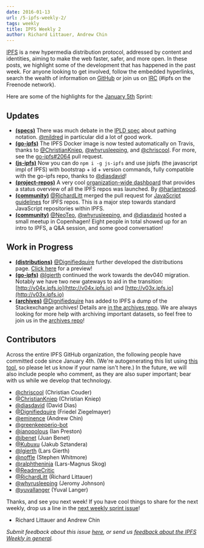 ```yaml
---
date: 2016-01-13
url: /5-ipfs-weekly-2/
tags: weekly
title: IPFS Weekly 2
author: Richard Littauer, Andrew Chin
---
```


[IPFS](//ipfs.io/) is a new hypermedia distribution protocol, addressed by content and identities, aiming to make the web faster, safer, and more open. In these posts, we highlight some of the development that has happened in the past week. For anyone looking to get involved, follow the embedded hyperlinks, search the wealth of information on [GitHub](//github.com/ipfs) or join us on [IRC](//webchat.freenode.net/?channels=ipfs) (#ipfs on the Freenode network).

Here are some of the highlights for the [January 5th](//github.com/ipfs/pm/issues/77) Sprint:

## Updates

* [**(specs)**](//github.com/ipfs/specs) There was much debate in the [IPLD spec](https://github.com/ipfs/specs/pull/37) about pathing notation. [@mildred](//github.com/mildred) in particular did a lot of good work.
* [**(go-ipfs)**](//github.com/ipfs/go-ipfs) The IPFS Docker image is now tested automatically on Travis, thanks to [@ChristianKniep](//github.com/ChristianKniep), [@whyrusleeping](//github.com/whyrusleeping), and [@chriscool](//github.com/chriscool). For more, see the [go-ipfs#2064](//github.com/ipfs/go-ipfs/pull/2064) pull request.
* [**(js-ipfs)**](//github.com/ipfs/js-ipfs) Now you can do `npm i -g js-ipfs` and use jsipfs (the javascript impl of IPFS) with bootstrap + id + version commands, fully compatible with the go-ipfs repo, thanks to [@diasdavid](//github.com/diasdavid)!
* [**(project-repos)**](//github.com/ipfs/project-repos) A very cool [organization-wide dashboard](http://project-repos.ipfs.io/) that provides a status overview of all the IPFS repos was launched.  By [@harlantwood](//github.com/harlantwood).
* [**(community)**](//github.com/ipfs/community) [@RichardLitt](//github.com/RichardLitt) merged the pull request for [JavaScript guidelines](//github.com/ipfs/community/blob/master/js-contribution-guidelines.md) for IPFS repos. This is a major step towards standard JavaScript repositories within IPFS.
* [**(community)**](//github.com/ipfs/community#meetups) [@NeoTeo](//github.com/NeoTeo), [@whyrusleeping](//github.com/whyrusleeping), and [@diasdavid](//github.com/diasdavid) hosted a small meetup in Copenhagen!  Eight people in total showed up for an intro to IPFS, a Q&A session, and some good conversation!

## Work in Progress

* [**(distributions)**](//github.com/distributions) [@Dignifiedquire](//github.com/Dignifiedquire) further developed the distributions page.  [Click here](http://v04x.ipfs.io/ipfs/QmZyvWokPYGg6DrjE6o2V7qhThzZQZ8QCWqdd2U3S75HXC/index.html) for a preview!
* [**(go-ipfs)**](//github.com/ipfs/go-ipfs) [@lgierth](//github.com/lgierth) continued the work towards the dev040 migration.  Notably we have two new gateways to aid in the transition:   [http://v04x.ipfs.io](http://v04x.ipfs.io) and [http://v03x.ipfs.io](http://v03x.ipfs.io)
* [**(archives)**](//github.com/ipfs/archives/) [@Dignifiedquire](//github.com/Dignifiedquire) has added to IPFS a dump of the Stackexchange archives!  Details are [in the archives repo](//github.com/ipfs/archives/issues/50). We are always looking for more help with archiving important datasets, so feel free to join us in the [archives repo](//github.com/ipfs/archives/)!

## Contributors

Across the entire IPFS GitHub organization, the following people have committed code since January 4th. (We're autogenerating this list using [this tool](//github.com/ipfs/weekly/blob/master/tools/get_commits.py), so please let us know if your name isn't here.) In the future, we will also include people who comment, as they are also super important; bear with us while we develop that technology.

* [@chriscool](//github.com/chriscool) (Christian Couder)
* [@ChristianKniep](//github.com/ChristianKniep) (Christian Kniep)
* [@diasdavid](//github.com/diasdavid) (David Dias)
* [@Dignifiedquire](//github.com/Dignifiedquire) (Friedel Ziegelmayer)
* [@eminence](//github.com/eminence) (Andrew Chin)
* [@greenkeeperio-bot](//github.com/greenkeeperio-bot)
* [@ianopolous](//github.com/ianopolous) (Ian Preston)
* [@jbenet](//github.com/jbenet) (Juan Benet)
* [@Kubuxu](//github.com/Kubuxu) (Jakub Sztandera)
* [@lgierth](//github.com/lgierth) (Lars Gierth)
* [@noffle](//github.com/noffle) (Stephen Whitmore)
* [@ralphtheninja](//github.com/ralphtheninja) (Lars-Magnus Skog)
* [@ReadmeCritic](//github.com/ReadmeCritic)
* [@RichardLitt](//github.com/RichardLitt) (Richard Littauer)
* [@whyrusleeping](//github.com/whyrusleeping) (Jeromy Johnson)
* [@yuvallanger](//github.com/yuvallanger) (Yuval Langer)

Thanks, and see you next week!  If you have cool things to share for the next weekly, drop us a line in the [next weekly sprint issue](//github.com/ipfs/pm/issues/79)!

- Richard Littauer and Andrew Chin

_Submit feedback about this issue [here](//github.com/ipfs/weekly/issues/10), or send us [feedback about the IPFS Weekly in general](//github.com/ipfs/weekly/issues/7)._
